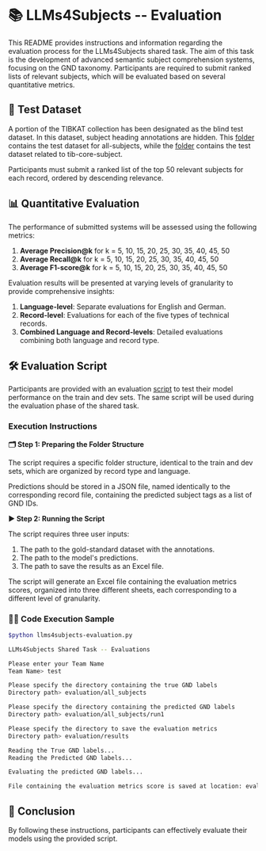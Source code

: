 # 📚 LLMs4Subjects -- Evaluation

This README provides instructions and information regarding the evaluation process for the LLMs4Subjects shared task. The aim of this task is the development of advanced semantic subject comprehension systems, focusing on the GND taxonomy. Participants are required to submit ranked lists of relevant subjects, which will be evaluated based on several quantitative metrics.

## 📂 Test Dataset

A portion of the TIBKAT collection has been designated as the blind test dataset. In this dataset, subject heading annotations are hidden. This [folder](../shared-task-datasets/TIBKAT/all-subjects/data) contains the test dataset for all-subjects, while the [folder](../shared-task-datasets/TIBKAT/tib-core-subjects/data) contains the test dataset related to tib-core-subject.

Participants must submit a ranked list of the top 50 relevant subjects for each record, ordered by descending relevance.

## 📊 Quantitative Evaluation

The performance of submitted systems will be assessed using the following metrics:

1. **Average Precision@k** for k = 5, 10, 15, 20, 25, 30, 35, 40, 45, 50
2. **Average Recall@k** for k = 5, 10, 15, 20, 25, 30, 35, 40, 45, 50
3. **Average F1-score@k** for k = 5, 10, 15, 20, 25, 30, 35, 40, 45, 50

Evaluation results will be presented at varying levels of granularity to provide comprehensive insights:

1. **Language-level**: Separate evaluations for English and German.
2. **Record-level**: Evaluations for each of the five types of technical records.
3. **Combined Language and Record-levels**: Detailed evaluations combining both language and record type.

## 🛠️ Evaluation Script

Participants are provided with an evaluation [script](llms4subjects-evaluation.py) to test their model performance on the train and dev sets. The same script will be used during the evaluation phase of the shared task.

### Execution Instructions

**🗂️ Step 1: Preparing the Folder Structure**

The script requires a specific folder structure, identical to the train and dev sets, which are organized by record type and language.

Predictions should be stored in a JSON file, named identically to the corresponding record file, containing the predicted subject tags as a list of GND IDs.

**▶️ Step 2: Running the Script**

The script requires three user inputs:

1. The path to the gold-standard dataset with the annotations.
2. The path to the model's predictions.
3. The path to save the results as an Excel file.

The script will generate an Excel file containing the evaluation metrics scores, organized into three different sheets, each corresponding to a different level of granularity.

### 🧑‍💻 Code Execution Sample

```bash
$python llms4subjects-evaluation.py

LLMs4Subjects Shared Task -- Evaluations

Please enter your Team Name
Team Name> test

Please specify the directory containing the true GND labels
Directory path> evaluation/all_subjects

Please specify the directory containing the predicted GND labels
Directory path> evaluation/all_subjects/run1

Please specify the directory to save the evaluation metrics
Directory path> evaluation/results

Reading the True GND labels...
Reading the Predicted GND labels...

Evaluating the predicted GND labels...

File containing the evaluation metrics score is saved at location: evaluation/results/test_evaluation_metrics.xlsx
```

## 🎯 Conclusion

By following these instructions, participants can effectively evaluate their models using the provided script.